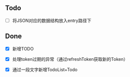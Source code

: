 ## Todo
- [ ] 将JSON对应的数据结构放入entry路径下




## Done
- [x] 新增TODO
- [x] 处理token过期的异常（通过refreshToken获取新的Token）
- [x] 通过一段文字新增TodoList+Todo








